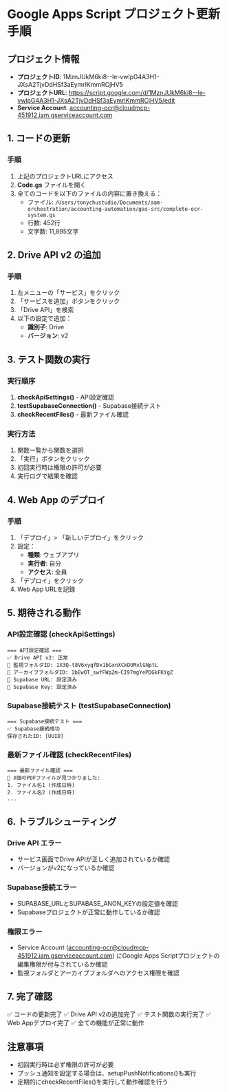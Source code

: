 # Google Apps Script プロジェクト更新手順

## プロジェクト情報
- **プロジェクトID**: 1MznJUkM6ki8--le-vwlpG4A3H1-JXsA2TjvDdHSf3aEymrlKmmRCjHV5
- **プロジェクトURL**: https://script.google.com/d/1MznJUkM6ki8--le-vwlpG4A3H1-JXsA2TjvDdHSf3aEymrlKmmRCjHV5/edit
- **Service Account**: accounting-ocr@cloudmcp-451912.iam.gserviceaccount.com

## 1. コードの更新

### 手順
1. 上記のプロジェクトURLにアクセス
2. **Code.gs** ファイルを開く
3. 全てのコードを以下のファイルの内容に置き換える：
   - ファイル: `/Users/tonychustudio/Documents/aam-orchestration/accounting-automation/gas-src/complete-ocr-system.gs`
   - 行数: 452行
   - 文字数: 11,895文字

## 2. Drive API v2 の追加

### 手順
1. 左メニューの「サービス」をクリック
2. 「サービスを追加」ボタンをクリック
3. 「Drive API」を検索
4. 以下の設定で追加：
   - **識別子**: Drive
   - **バージョン**: v2

## 3. テスト関数の実行

### 実行順序
1. **checkApiSettings()** - API設定確認
2. **testSupabaseConnection()** - Supabase接続テスト
3. **checkRecentFiles()** - 最新ファイル確認

### 実行方法
1. 関数一覧から関数を選択
2. 「実行」ボタンをクリック
3. 初回実行時は権限の許可が必要
4. 実行ログで結果を確認

## 4. Web App のデプロイ

### 手順
1. 「デプロイ」> 「新しいデプロイ」をクリック
2. 設定：
   - **種類**: ウェブアプリ
   - **実行者**: 自分
   - **アクセス**: 全員
3. 「デプロイ」をクリック
4. Web App URLを記録

## 5. 期待される動作

### API設定確認 (checkApiSettings)
```
=== API設定確認 ===
✅ Drive API v2: 正常
📁 監視フォルダID: 1X3Q-t8V6xyqfDx1bGxnXCkDUMxlGNptL
📁 アーカイブフォルダID: 1bEwOT_swfFWp2m-CI97mgYePDGkFKYgZ
🔗 Supabase URL: 設定済み
🔑 Supabase Key: 設定済み
```

### Supabase接続テスト (testSupabaseConnection)
```
=== Supabase接続テスト ===
✅ Supabase接続成功
保存されたID: [UUID]
```

### 最新ファイル確認 (checkRecentFiles)
```
=== 最新ファイル確認 ===
📄 X個のPDFファイルが見つかりました:
1. ファイル名1 (作成日時)
2. ファイル名2 (作成日時)
...
```

## 6. トラブルシューティング

### Drive API エラー
- サービス画面でDrive APIが正しく追加されているか確認
- バージョンがv2になっているか確認

### Supabase接続エラー
- SUPABASE_URLとSUPABASE_ANON_KEYの設定値を確認
- Supabaseプロジェクトが正常に動作しているか確認

### 権限エラー
- Service Account (accounting-ocr@cloudmcp-451912.iam.gserviceaccount.com) にGoogle Apps Scriptプロジェクトの編集権限が付与されているか確認
- 監視フォルダとアーカイブフォルダへのアクセス権限を確認

## 7. 完了確認

✅ コードの更新完了
✅ Drive API v2の追加完了
✅ テスト関数の実行完了
✅ Web Appデプロイ完了
✅ 全ての機能が正常に動作

## 注意事項
- 初回実行時は必ず権限の許可が必要
- プッシュ通知を設定する場合は、setupPushNotifications()も実行
- 定期的にcheckRecentFiles()を実行して動作確認を行う